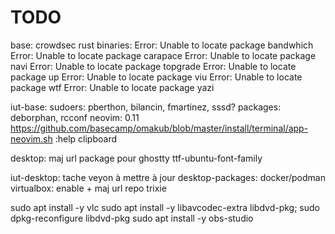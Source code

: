 # TODO

base:
  crowdsec
  rust binaries:
    Error: Unable to locate package bandwhich
    Error: Unable to locate package carapace
    Error: Unable to locate package navi
    Error: Unable to locate package topgrade
    Error: Unable to locate package up
    Error: Unable to locate package viu
    Error: Unable to locate package wtf
    Error: Unable to locate package yazi

iut-base:
  sudoers: pberthon, bilancin, fmartinez, sssd?
  packages: deborphan, rcconf
  neovim:
    0.11
    <https://github.com/basecamp/omakub/blob/master/install/terminal/app-neovim.sh>
    :help clipboard

desktop:
  maj url package pour ghostty
  ttf-ubuntu-font-family

iut-desktop:
  tache veyon à mettre à jour
  desktop-packages: docker/podman
                  virtualbox: enable + maj url repo trixie

sudo apt install -y vlc
sudo apt install -y libavcodec-extra libdvd-pkg; sudo dpkg-reconfigure libdvd-pkg
sudo apt install -y obs-studio
